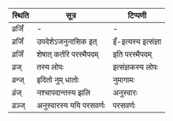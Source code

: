 | स्थिति | सूत्र | टिप्पणी |
| ----- | ------- | ------ |
| व्रजिँ | - | - |
| व्रजिँ | उपदेशेऽजनुनासिक इत् | इँ-इत्यस्य इत्संज्ञा |
| व्रजिँ | शेषात् कर्तरि परस्मैपदम् | इति परस्मैपदम् |
| व्रज् | तस्य लोपः | इत्संज्ञकस्य लोपः |
| व्रन्ज् | इदितो नुम् धातोः | नुमागामः |
| व्रंज् | नश्चापदान्तस्य झलि | अनुस्वारः |
| व्रञ्ज् | अनुस्वारस्य ययि परसवर्णः | परसवर्णः |
